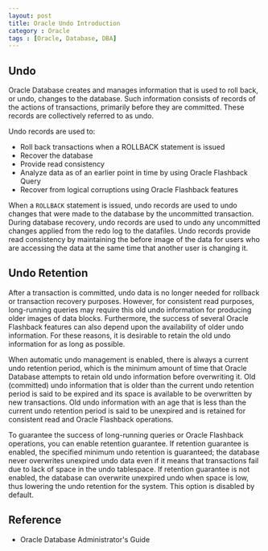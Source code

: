 ```yaml
---
layout: post
title: Oracle Undo Introduction
category : Oracle
tags : [Oracle, Database, DBA]
---
```


## Undo

Oracle Database creates and manages information that is used to roll back, or undo, changes to the database. Such information consists of records of the actions of transactions, primarily before they are committed. These records are collectively referred to as undo. 

Undo records are used to:

* Roll back transactions when a ROLLBACK statement is issued
* Recover the database
* Provide read consistency
* Analyze data as of an earlier point in time by using Oracle Flashback Query
* Recover from logical corruptions using Oracle Flashback features

When a `ROLLBACK` statement is issued, undo records are used to undo changes that were made to the database by the uncommitted transaction. During database recovery, undo records are used to undo any uncommitted changes applied from the redo log to the datafiles. Undo records provide read consistency by maintaining the before image of the data for users who are accessing the data at the same time that another user is changing it.

## Undo Retention

After a transaction is committed, undo data is no longer needed for rollback or transaction recovery purposes. However, for consistent read purposes, long-running queries may require this old undo information for producing older images of data blocks. Furthermore, the success of several Oracle Flashback features can also depend upon the availability of older undo information. For these reasons, it is desirable to retain the old undo information for as long as possible.

When automatic undo management is enabled, there is always a current undo retention period, which is the minimum amount of time that Oracle Database attempts to retain old undo information before overwriting it. Old (committed) undo information that is older than the current undo retention period is said to be expired and its space is available to be overwritten by new transactions. Old undo information with an age that is less than the current undo retention period is said to be unexpired and is retained for consistent read and Oracle Flashback operations.

To guarantee the success of long-running queries or Oracle Flashback operations, you can enable retention guarantee. If retention guarantee is enabled, the specified minimum undo retention is guaranteed; the database never overwrites unexpired undo data even if it means that transactions fail due to lack of space in the undo tablespace. If retention guarantee is not enabled, the database can overwrite unexpired undo when space is low, thus lowering the undo retention for the system. This option is disabled by default.

## Reference

* Oracle Database Administrator's Guide